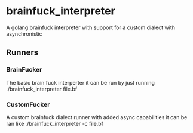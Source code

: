 # brainfuck_interpreter
A golang brainfuck interpreter with support for a custom dialect with asynchronistic 
## Runners
### BrainFucker
The basic brain fuck interperter it can be run by just running ./brainfuck_interpreter file.bf
### CustomFucker
A custom brainfuck dialect runner with added async capabilities it can be ran like ./brainfuck_interpreter -c file.bf

